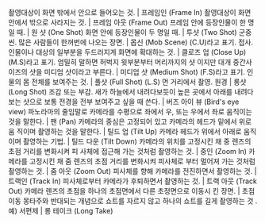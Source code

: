 
촬영대상이 화면 밖에서 안으로 들어오는 것.		| 프레임인 (Frame In)
촬영대상이 화면 안에서 밖으로 사라지는 것.		| 프레임 아웃 (Frame Out)
프레임 안에 등장인물이 한 명일 때.		| 원 샷 (One Shot)
화면 안에 등장인물이 두 명일 때.		| 투샷 (Two Shot)
군중씬. 많은 사람들이 한꺼번에 나오는 장면.		| 몹신 (Mob Scene)
(C.U)라고 표기. 접사. 인물이나 대상의 일부분을 두드러지게 화면에 확대하는 것.		| 클로즈 업 (Close Up)
(M.S)라고 표기. 엄밀히 말하면 허벅지 윗부분부터 머리까지의 샷 이지만 대개 중간사이즈의 샷을 미디엄 샷이라고 부른다.	| 미디업 샷 (Medium Shot)
(F.S)라고 표기. 인물의 몸 전체를 보여주는 것.		| 풀샷 (Full Shot)
(L.S) 먼 거리에서 촬영. 원경		| 롱샷 (Long Shot)
조감 또는 부감. 새가 하늘에서 내려다보듯이 높은 곳에서 아래를 내려다보는 샷으로 보통 전경을 전부 보여주고 싶을 때 쓴다.		| 버즈 아이 뷰 (Bird's eye view)
파노라마의 줄임말로 카메라를 수평으로 좌에서 우, 또는 우에서 좌로 움직이는 것을 말한다.		| 팬 (Pan)
카메라의 중심은 고정되어 있고 카메라의 헤드가 밑에서 위로 움 직이며 촬영하는 것을 말한다.	| 틸드 업 (Tilt Up)
카메라 헤드가 위에서 아래로 움직이며 촬영하는 기법.		| 틸드 다운 (Tilt Down)
카메라의 위치를 고정시킨 채 중 렌즈의 초점 거리를 변화시켜 피 사체에 접근해 가는 것처럼 촬영하는 것.		| 중인 (Zoom In)
카메라를 고정시킨 채 줌 렌즈의 초점 거리를 변화시켜 피사체로 부터 멀어져 가는 것처럼 촬영하는 것.	| 줌 아웃 (Zoom Out)
피사체를 향해 카메라를 전진하면서 촬영하는 것.		| 트랙인 (Track In)
피사체로부터 카메라가 후퇴하면서 촬영하는 것.		| 트랙 아웃 (Track Out)
카메라 렌즈의 초점을 하나의 초점면에서 다른 초정면으로 이동시 킨 장면.		| 초점 이동
몽타주와 반대되는 개념으로 쇼트를 자르지 않고 하나의 쇼트를 길게 촬영하는 것 . 예) 서편제	| 롱 테이크 (Long Take)
